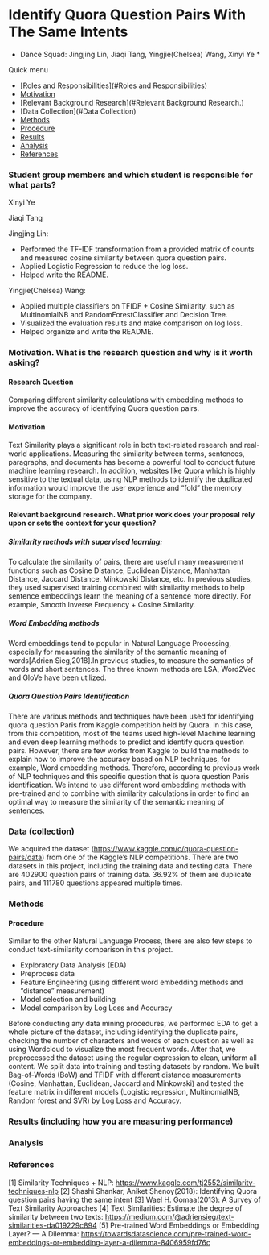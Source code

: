# Identify Quora Question Pairs With The Same Intents 
* Dance Squad: Jingjing Lin, Jiaqi Tang, Yingjie(Chelsea) Wang, Xinyi Ye *

Quick menu
* [Roles and Responsibilities](#Roles and Responsibilities)
* [Motivation](#Motivation)
* [Relevant Background Research](#Relevant Background Research.)
* [Data Collection](#Data Collection)
* [Methods](#Methods)
* [Procedure](#Procedure)
* [Results](#Results)
* [Analysis](#Analysis)
* [References](#References)


### Student group members and which student is responsible for what parts?
Xinyi Ye

Jiaqi Tang

Jingjing Lin: 
- Performed the TF-IDF transformation from a provided matrix of counts and measured cosine similarity between quora question pairs. 
- Applied Logistic Regression to reduce the log loss. 
- Helped write the README.


Yingjie(Chelsea) Wang: 
- Applied multiple classifiers on TFIDF + Cosine Similarity, such as MultinomialNB and RandomForestClassifier and Decision Tree. 
- Visualized the evaluation results and make comparison on log loss. 
- Helped organize and write the README.   

### Motivation. What is the research question and why is it worth asking?
#### Research Question
Comparing different similarity calculations with embedding methods to improve the accuracy of identifying Quora question pairs.

#### Motivation 
Text Similarity plays a significant role in both text-related research and real-world applications. Measuring the similarity between terms, sentences, paragraphs, and documents has become a powerful tool to conduct future machine learning research. In addition, websites like Quora which is highly sensitive to the textual data, using NLP methods to identify the duplicated information would improve the user experience and “fold” the memory storage for the company. 		
		
#### Relevant background research. What prior work does your proposal rely upon or sets the context for your question?
##### Similarity methods with supervised learning:
To calculate the similarity of pairs, there are useful many measurement functions such as Cosine Distance, Euclidean Distance, Manhattan Distance, Jaccard Distance, Minkowski Distance, etc. In previous studies, they used supervised training combined with similarity methods to help sentence embeddings learn the meaning of a sentence more directly. For example, Smooth Inverse Frequency + Cosine Similarity.
##### Word Embedding methods
Word embeddings tend to popular in Natural Language Processing, especially for measuring the similarity of the semantic meaning of words[Adrien Sieg,2018].In previous studies, to measure the semantics of words and short sentences. The three known methods are LSA, Word2Vec and GloVe have been utilized. 

##### Quora Question Pairs Identification
There are various methods and techniques have been used for identifying quora question Paris from Kaggle competition held by Quora. In this case, from this competition, most of the teams used high-level Machine learning and even deep learning methods to predict and identify quora question pairs. 
However, there are few works from Kaggle to build the methods to explain how to improve the accuracy based on NLP techniques, for example, Word embedding methods. 
Therefore, according to previous work of NLP techniques and this specific question that is quora question Paris identification. We intend to use different word embedding methods with pre-trained and to combine with similarity calculations in order to find an optimal way to measure the similarity of the semantic meaning of sentences.

### Data (collection) 
We acquired the dataset (https://www.kaggle.com/c/quora-question-pairs/data) from one of the Kaggle’s NLP competitions. There are two datasets in this project, including the training data and testing data. There are 402900 question pairs of training data. 36.92% of them are duplicate pairs, and 111780 questions appeared multiple times.

### Methods
#### Procedure
Similar to the other Natural Language Process, there are also few steps to conduct text-similarity comparison in this project.

- Exploratory Data Analysis (EDA)
- Preprocess data
- Feature Engineering (using different word embedding methods and “distance” measurement)
- Model selection and building
- Model comparison by Log Loss and Accuracy

Before conducting any data mining procedures, we performed EDA to get a whole picture of the dataset, including identifying the duplicate pairs, checking the number of characters and words of each question as well as using Wordcloud to visualize the most frequent words. After that, we preprocessed the dataset using the regular expression to clean, uniform all content. We split data into training and testing datasets by random. We built Bag-of-Words (BoW) and TFIDF with different distance measurements (Cosine, Manhattan, Euclidean, Jaccard and Minkowski) and tested the feature matrix in different models (Logistic regression, MultinomialNB, Random forest and SVR) by Log Loss and Accuracy.

### Results (including how you are measuring performance)
### Analysis

### References
[1] Similarity Techniques + NLP: https://www.kaggle.com/tj2552/similarity-techniques-nlp
[2] Shashi Shankar, Aniket Shenoy(2018): Identifying Quora question pairs having the same intent
[3] Wael H. Gomaa(2013): A Survey of Text Similarity Approaches
[4] Text Similarities: Estimate the degree of similarity between two texts: https://medium.com/@adriensieg/text-similarities-da019229c894
[5] Pre-trained Word Embeddings or Embedding Layer? — A Dilemma: 
https://towardsdatascience.com/pre-trained-word-embeddings-or-embedding-layer-a-dilemma-8406959fd76c		





